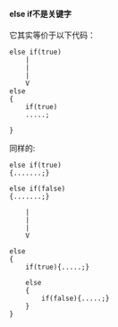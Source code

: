 #### else if不是关键字
它其实等价于以下代码：

```
else if(true)
    |
	|
	|
    V
else
{
	if(true)
	.....;

}
```

同样的:
```
else if(true)
{.......;}

else if(false)
{.......;}

	|
	|
	|
    V

else
{
	if(true){.....;}
	
	else
	{
		if(false){.....;}
	}
}
```